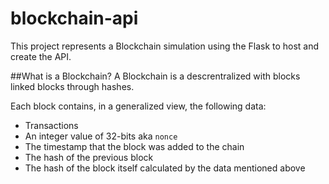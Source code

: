 # blockchain-api
This project represents a Blockchain simulation using the Flask to host and create the API.

##What is a Blockchain?
A Blockchain is a descrentralized with blocks linked blocks through hashes. 

Each block contains, in a generalized view, the following data:
* Transactions
* An integer value of 32-bits aka `nonce`
* The timestamp that the block was added to the chain
* The hash of the previous block
* The hash of the block itself calculated by the data mentioned above


